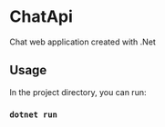 # ChatApi
Chat web application created with .Net 
## Usage

In the project directory, you can run:

### `dotnet run`

